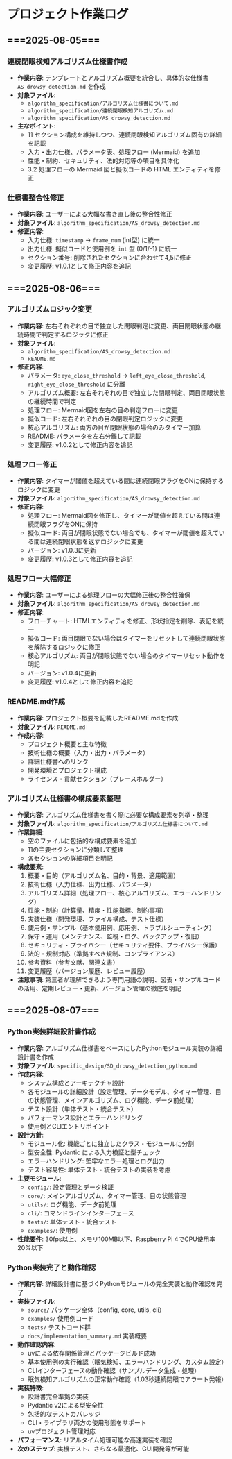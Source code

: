 # プロジェクト作業ログ

## ===2025-08-05===

### 連続閉眼検知アルゴリズム仕様書作成
- **作業内容**: テンプレートとアルゴリズム概要を統合し、具体的な仕様書 `AS_drowsy_detection.md` を作成
- **対象ファイル**:
  - `algorithm_specification/アルゴリズム仕様書について.md`
  - `algorithm_specification/連続閉眼検知アルゴリズム.md`
  - `algorithm_specification/AS_drowsy_detection.md`
- **主なポイント**:
  - 11 セクション構成を維持しつつ、連続閉眼検知アルゴリズム固有の詳細を記載
  - 入力・出力仕様、パラメータ表、処理フロー (Mermaid) を追加
  - 性能・制約、セキュリティ、法的対応等の項目を具体化
  - 3.2 処理フローの Mermaid 図と擬似コードの HTML エンティティを修正

### 仕様書整合性修正
- **作業内容**: ユーザーによる大幅な書き直し後の整合性修正
- **対象ファイル**: `algorithm_specification/AS_drowsy_detection.md`
- **修正内容**:
  - 入力仕様: `timestamp` → `frame_num` (int型) に統一
  - 出力仕様: 擬似コードと使用例を `int` 型 (0/1/-1) に統一
  - セクション番号: 削除されたセクションに合わせて4,5に修正
  - 変更履歴: v1.0.1として修正内容を追記


## ===2025-08-06===

### アルゴリズムロジック変更
- **作業内容**: 左右それぞれの目で独立した閉眼判定に変更、両目閉眼状態の継続時間で判定するロジックに修正
- **対象ファイル**: 
  - `algorithm_specification/AS_drowsy_detection.md`
  - `README.md`
- **修正内容**:
  - パラメータ: `eye_close_threshold` → `left_eye_close_threshold`, `right_eye_close_threshold` に分離
  - アルゴリズム概要: 左右それぞれの目で独立した閉眼判定、両目閉眼状態の継続時間で判定
  - 処理フロー: Mermaid図を左右の目の判定フローに変更
  - 擬似コード: 左右それぞれの目の閉眼判定ロジックに変更
  - 核心アルゴリズム: 両方の目が閉眼状態の場合のみタイマー加算
  - README: パラメータを左右分離して記載
  - 変更履歴: v1.0.2として修正内容を追記

### 処理フロー修正
- **作業内容**: タイマーが閾値を超えている間は連続閉眼フラグをONに保持するロジックに変更
- **対象ファイル**: `algorithm_specification/AS_drowsy_detection.md`
- **修正内容**:
  - 処理フロー: Mermaid図を修正し、タイマーが閾値を超えている間は連続閉眼フラグをONに保持
  - 擬似コード: 両目が閉眼状態でない場合でも、タイマーが閾値を超えている間は連続閉眼状態を返すロジックに変更
  - バージョン: v1.0.3に更新
  - 変更履歴: v1.0.3として修正内容を追記

### 処理フロー大幅修正
- **作業内容**: ユーザーによる処理フローの大幅修正後の整合性確保
- **対象ファイル**: `algorithm_specification/AS_drowsy_detection.md`
- **修正内容**:
  - フローチャート: HTMLエンティティを修正、形状指定を削除、表記を統一
  - 擬似コード: 両目閉眼でない場合はタイマーをリセットして連続閉眼状態を解除するロジックに修正
  - 核心アルゴリズム: 両目が閉眼状態でない場合のタイマーリセット動作を明記
  - バージョン: v1.0.4に更新
  - 変更履歴: v1.0.4として修正内容を追記

### README.md作成
- **作業内容**: プロジェクト概要を記載したREADME.mdを作成
- **対象ファイル**: `README.md`
- **作成内容**:
  - プロジェクト概要と主な特徴
  - 技術仕様の概要（入力・出力・パラメータ）
  - 詳細仕様書へのリンク
  - 開発環境とプロジェクト構成
  - ライセンス・貢献セクション（プレースホルダー）

### アルゴリズム仕様書の構成要素整理
- **作業内容**: アルゴリズム仕様書を書く際に必要な構成要素を列挙・整理
- **対象ファイル**: `algorithm_specification/アルゴリズム仕様書について.md`
- **作業詳細**:
  - 空のファイルに包括的な構成要素を追加
  - 11の主要セクションに分類して整理
  - 各セクションの詳細項目を明記
- **構成要素**:
  1. 概要・目的（アルゴリズム名、目的・背景、適用範囲）
  2. 技術仕様（入力仕様、出力仕様、パラメータ）
  3. アルゴリズム詳細（処理フロー、核心アルゴリズム、エラーハンドリング）
  4. 性能・制約（計算量、精度・性能指標、制約事項）
  5. 実装仕様（開発環境、ファイル構成、テスト仕様）
  6. 使用例・サンプル（基本使用例、応用例、トラブルシューティング）
  7. 保守・運用（メンテナンス、監視・ログ、バックアップ・復旧）
  8. セキュリティ・プライバシー（セキュリティ要件、プライバシー保護）
  9. 法的・規制対応（準拠すべき規制、コンプライアンス）
  10. 参考資料（参考文献、関連文書）
  11. 変更履歴（バージョン履歴、レビュー履歴）
- **注意事項**: 第三者が理解できるよう専門用語の説明、図表・サンプルコードの活用、定期レビュー・更新、バージョン管理の徹底を明記

## ===2025-08-07===

### Python実装詳細設計書作成
- **作業内容**: アルゴリズム仕様書をベースにしたPythonモジュール実装の詳細設計書を作成
- **対象ファイル**: `specific_design/SD_drowsy_detection_python.md`
- **作成内容**:
  - システム構成とアーキテクチャ設計
  - 各モジュールの詳細設計（設定管理、データモデル、タイマー管理、目の状態管理、メインアルゴリズム、ログ機能、データ前処理）
  - テスト設計（単体テスト・統合テスト）
  - パフォーマンス設計とエラーハンドリング
  - 使用例とCLIエントリポイント
- **設計方針**:
  - モジュール化: 機能ごとに独立したクラス・モジュールに分割
  - 型安全性: Pydantic による入力検証と型チェック
  - エラーハンドリング: 堅牢なエラー処理とログ出力
  - テスト容易性: 単体テスト・統合テストの実装を考慮
- **主要モジュール**:
  - `config/`: 設定管理とデータ検証
  - `core/`: メインアルゴリズム、タイマー管理、目の状態管理
  - `utils/`: ログ機能、データ前処理
  - `cli/`: コマンドラインインターフェース
  - `tests/`: 単体テスト・統合テスト
  - `examples/`: 使用例
- **性能要件**: 30fps以上、メモリ100MB以下、Raspberry Pi 4でCPU使用率20%以下

### Python実装完了と動作確認
- **作業内容**: 詳細設計書に基づくPythonモジュールの完全実装と動作確認を完了
- **実装ファイル**: 
  - `source/` パッケージ全体（config, core, utils, cli）
  - `examples/` 使用例コード
  - `tests/` テストコード群
  - `docs/implementation_summary.md` 実装概要
- **動作確認内容**:
  - uvによる依存関係管理とパッケージビルド成功
  - 基本使用例の実行確認（眠気検知、エラーハンドリング、カスタム設定）
  - CLIインターフェースの動作確認（サンプルデータ生成・処理）
  - 眠気検知アルゴリズムの正常動作確認（1.03秒連続閉眼でアラート発報）
- **実装特徴**:
  - 設計書完全準拠の実装
  - Pydantic v2による型安全性
  - 包括的なテストカバレッジ
  - CLI・ライブラリ両方の使用形態をサポート
  - uvプロジェクト管理対応
- **パフォーマンス**: リアルタイム処理可能な高速実装を確認
- **次のステップ**: 実機テスト、さらなる最適化、GUI開発等が可能 